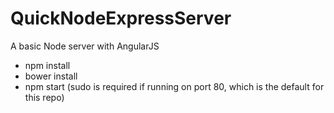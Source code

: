 # QuickNodeExpressServer
A basic Node server with AngularJS

- npm install
- bower install
- npm start (sudo is required if running on port 80, which is the default for this repo)
